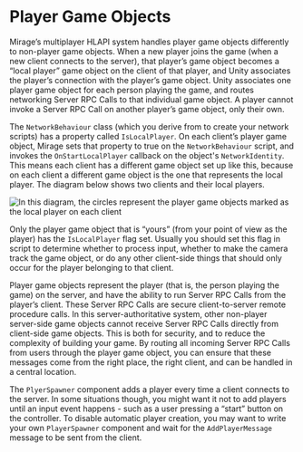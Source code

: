 # Player Game Objects

Mirage’s multiplayer HLAPI system handles player game objects differently to non-player game objects. When a new player joins the game (when a new client connects to the server), that player’s game object becomes a “local player” game object on the client of that player, and Unity associates the player’s connection with the player’s game object. Unity associates one player game object for each person playing the game, and routes networking Server RPC Calls to that individual game object. A player cannot invoke a Server RPC Call on another player’s game object, only their own.

The `NetworkBehaviour` class (which you derive from to create your network scripts) has a property called `IsLocalPlayer`. On each client’s player game object, Mirage sets that property to true on the `NetworkBehaviour` script, and invokes the `OnStartLocalPlayer` callback on the object's `NetworkIdentity`. This means each client has a different game object set up like this, because on each client a different game object is the one that represents the local player. The diagram below shows two clients and their local players.

![In this diagram, the circles represent the player game objects marked as the local player on each client](NetworkLocalPlayers.png)

Only the player game object that is “yours” (from your point of view as the player) has the `IsLocalPlayer` flag set. Usually you should set this flag in script to determine whether to process input, whether to make the camera track the game object, or do any other client-side things that should only occur for the player belonging to that client.

Player game objects represent the player (that is, the person playing the game) on the server, and have the ability to run Server RPC Calls from the player’s client. These Server RPC Calls are secure client-to-server remote procedure calls. In this server-authoritative system, other non-player server-side game objects cannot receive Server RPC Calls directly from client-side game objects. This is both for security, and to reduce the complexity of building your game. By routing all incoming Server RPC Calls from users through the player game object, you can ensure that these messages come from the right place, the right client, and can be handled in a central location.

The `PlyerSpawner` component adds a player every time a client connects to the server. In some situations though, you might want it not to add players until an input event happens - such as a user pressing a “start” button on the controller. To disable automatic player creation, you may want to write your own `PlayerSpawner` component and wait for the `AddPlayerMessage` message to be sent from the client.
